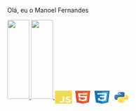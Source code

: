 Olá, eu o Manoel Fernandes


<div style="display: inline-block">
  <a href="https://github.com/ManoelFernands">
  <img height="180em" width="50" src="https://github-readme-stats.vercel.app/api?username=ManoelFernands&show_icons=true&theme=dark&include_all_commits=true&count_private=true"/>
  <img height="180em" width="50" src="https://github-readme-stats.vercel.app/api/top-langs/?username=ManoelFernands&layout=compact&langs_count=7&theme=dark"/>
</div>

<div style="display: inline-block"><br>
  <img align="center" alt="manoel-jv" height="30" width="40" src="https://raw.githubusercontent.com/devicons/devicon/master/icons/javascript/javascript-plain.svg">
  <img align="center" alt="manoel-HTML" height="30" width="40" src="https://raw.githubusercontent.com/devicons/devicon/master/icons/html5/html5-original.svg">
  <img align="center" alt="manoel-CSS" height="30" width="40" src="https://raw.githubusercontent.com/devicons/devicon/master/icons/css3/css3-original.svg">
  <img align="center" alt="manoel-Python" height="30" width="40" src="https://raw.githubusercontent.com/devicons/devicon/master/icons/python/python-original.svg">
</div>
